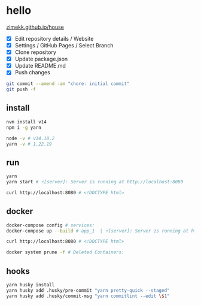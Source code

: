 # hello

[zimekk.github.io/house](https://zimekk.github.io/house)

- [x] Edit repository details / Website
- [x] Settings / GitHub Pages / Select Branch
- [x] Clone repository
- [x] Update package.json
- [x] Update README.md
- [x] Push changes

```sh
git commit --amend -am "chore: initial commit"
git push -f
```

## install

```sh
nvm install v14
npm i -g yarn
```

```sh
node -v # v14.18.2
yarn -v # 1.22.19
```

## run

```sh
yarn
yarn start # ⚡️[server]: Server is running at http://localhost:8080
```

```sh
curl http://localhost:8080 # <!DOCTYPE html>
```

## docker

```sh
docker-compose config # services:
docker-compose up --build # app_1  | ⚡️[server]: Server is running at http://localhost:8080
```

```sh
curl http://localhost:8080 # <!DOCTYPE html>
```

```sh
docker system prune -f # Deleted Containers:
```

## hooks

```sh
yarn husky install
yarn husky add .husky/pre-commit "yarn pretty-quick --staged"
yarn husky add .husky/commit-msg "yarn commitlint --edit \$1"
```

